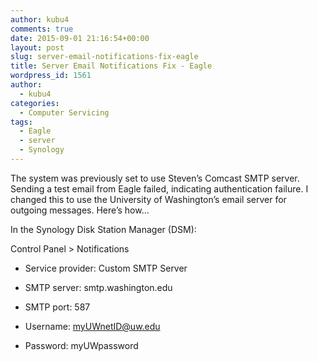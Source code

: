 ```yaml
---
author: kubu4
comments: true
date: 2015-09-01 21:16:54+00:00
layout: post
slug: server-email-notifications-fix-eagle
title: Server Email Notifications Fix - Eagle
wordpress_id: 1561
author:
  - kubu4
categories:
  - Computer Servicing
tags:
  - Eagle
  - server
  - Synology
---
```


The system was previously set to use Steven’s Comcast SMTP server. Sending a test email from Eagle failed, indicating authentication failure. I changed this to use the University of Washington’s email server for outgoing messages. Here’s how…

In the Synology Disk Station Manager (DSM):

Control Panel > Notifications




    
  * Service provider: Custom SMTP Server

    
  * SMTP server: smtp.washington.edu

    
  * SMTP port: 587

    
  * Username: myUWnetID@uw.edu

    
  * Password: myUWpassword


